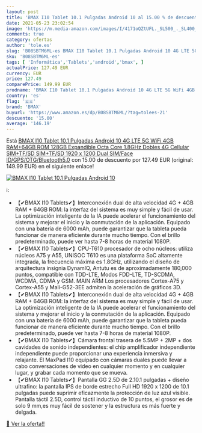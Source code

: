 ```yaml
---
layout: post
title: 'BMAX I10 Tablet 10.1 Pulgadas Android 10 al 15.00 % de descuento'
date: 2021-05-23 23:02:54
image: 'https://m.media-amazon.com/images/I/4171oQZtUFL._SL500_._SL400_.jpg'
comments: true
category: ofertas
author: 'tole.es'
slug: 'B08SBTM6ML-es BMAX I10 Tablet 10.1 Pulgadas Android 10 4G LTE 5G WiFi...'
sku: 'B08SBTM6ML-es'
tags: [ 'Informática','Tablets','android','bmax', ]
actualPrice: 127.49 EUR
currency: EUR
price: 127.49
comparePrice: 149.99 EUR
prodname: 'BMAX I10 Tablet 10.1 Pulgadas Android 10 4G LTE 5G WiFi 4GB RAM+64GB ROM 128GB Expandible  Octa Core 1.8GHz Dobles 4G Cellular SIM+TF/SD SIM+TF/SD 1920 x 1200 Dual SIM/Face ID/GPS/OTG/Bluetooth5.0'
country: 'es'
flag: '🇪🇸'
brand: 'BMAX'
buyurl: 'https://www.amazon.es/dp/B08SBTM6ML/?tag=tolees-21'
descuento: '15.00'
average: '146.19'
---
```


Está [BMAX I10 Tablet 10.1 Pulgadas Android 10 4G LTE 5G WiFi 4GB RAM+64GB ROM 128GB Expandible  Octa Core 1.8GHz Dobles 4G Cellular SIM+TF/SD SIM+TF/SD 1920 x 1200 Dual SIM/Face ID/GPS/OTG/Bluetooth5.0](https://www.amazon.es/dp/B08SBTM6ML/?tag=tolees-21) con 15.00 de descuento por 127.49 EUR (original: 149.99 EUR) en el siguiente enlace!

[![BMAX I10 Tablet 10.1 Pulgadas Android 10](https://m.media-amazon.com/images/I/4171oQZtUFL._SL500_._SL400_.jpg)](https://www.amazon.es/dp/B08SBTM6ML/?tag=tolees-21)

ℹ️:

- 【✔BMAX I10 Tablets✔】Interconexión dual de alta velocidad 4G + 4GB RAM + 64GB ROM: la interfaz del sistema es muy simple y fácil de usar. La optimización inteligente de la IA puede acelerar el funcionamiento del sistema y mejorar el inicio y la conmutación de la aplicación. Equipado con una batería de 6000 mAh, puede garantizar que la tableta pueda funcionar de manera eficiente durante mucho tiempo. Con el brillo predeterminado, puede ver hasta 7-8 horas de material 1080P.
- 【✔BMAX I10 Tablets✔】CPU-T610 procesador de ocho núcleos: utiliza núcleos A75 y A55, UNISOC T610 es una plataforma SoC altamente integrada, la frecuencia máxima es 1.8GHz, utilizando el diseño de arquitectura insignia DynamIQ, Antutu es de aproximadamente 180,000 puntos, compatible con TDD-LTE, Modos FDD-LTE, TD-SCDMA, WCDMA, CDMA y GSM. MAIN ARM Los procesadores Cortex-A75 y Cortex-A55 y Mali-G52-3EE admiten la aceleración de gráficos 3D.
- 【✔BMAX I10 Tablets✔】Interconexión dual de alta velocidad 4G + 4GB RAM + 64GB ROM: la interfaz del sistema es muy simple y fácil de usar. La optimización inteligente de la IA puede acelerar el funcionamiento del sistema y mejorar el inicio y la conmutación de la aplicación. Equipado con una batería de 6000 mAh, puede garantizar que la tableta pueda funcionar de manera eficiente durante mucho tiempo. Con el brillo predeterminado, puede ver hasta 7-8 horas de material 1080P.
- 【✔BMAX I10 Tablets✔】Cámara frontal trasera de 5.5MP + 2MP + dos cavidades de sonido independientes: el chip amplificador independiente independiente puede proporcionar una experiencia inmersiva y relajante. El MaxPad I10 equipado con cámaras duales puede llevar a cabo conversaciones de video en cualquier momento y en cualquier lugar, y grabar cada momento que se mueva.
- 【✔BMAX I10 Tablets✔】Pantalla GG 2.5D de 2.10.1 pulgadas + diseño ultrafino: la pantalla IPS de borde estrecho Full HD 1920 x 1200 de 10.1 pulgadas puede suprimir eficazmente la protección de luz azul visible. Pantalla táctil 2.5D, control táctil inductivo de 10 puntos, el grosor es de solo 9 mm,es muy fácil de sostener y la estructura es más fuerte y delgada.

[🛒 Ver la oferta!!](https://www.amazon.es/dp/B08SBTM6ML/?tag=tolees-21)
